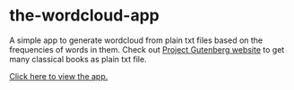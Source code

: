 # the-wordcloud-app

A simple app to generate wordcloud from plain txt files based on the frequencies of words in them. Check out <a href=https://www.gutenberg.org/> Project Gutenberg website</a> to get many classical books as plain txt file.

<a href=https://share.streamlit.io/shrivishnu-p/the-first-one/main/WordCloud.py> Click here to view the app. </a>
